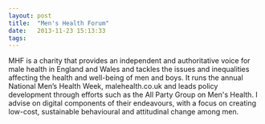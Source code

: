 ```yaml
---
layout: post
title:  "Men's Health Forum"
date:   2013-11-23 15:13:33
tags:   
---
```


MHF is a charity that provides an independent and authoritative voice for male health in England and Wales and tackles the issues and inequalities affecting the health and well-being of men and boys. It runs the annual National Men’s Health Week, malehealth.co.uk and leads policy development through efforts such as the All Party Group on Men's Health. I advise on digital components of their endeavours, with a focus on creating low-cost, sustainable behavioural and attitudinal change among men.

